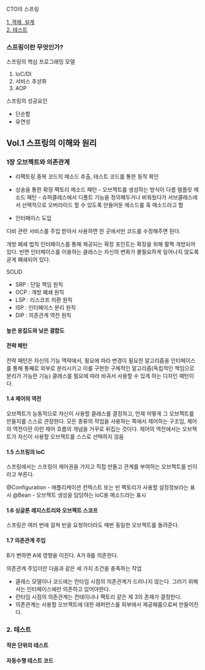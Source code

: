 CTO의 스프링

[1. 객체, 설계](#1-객체-설계)   
[2. 테스트](#2-테스트)    


### 스프링이란 무엇인가?

스프링의 핵심 프로그래밍 모델

1. IoC/DI
2. 서비스 추상화
3. AOP

스프링의 성공요인
- 단순함
- 유연성


## Vol.1 스프링의 이해와 원리

### 1장 오브젝트와 의존관계
- 리팩토링 
중복 코드의 메소드 추출, 테스트 코드를 통한 동작 확인
- 상송을 통한 확장
팩토리 메소드 패턴 - 오브젝트를 생성하는 방식이 다름 
템플릿 메소드 패턴 - 슈퍼클레스에서 디폴트 기능을 정의해두거나 비워뒀다가 서브클래스에서 선택적으로 오버라이드 할 수 있도록 만들어둔 메소드를 훅 메소드라고 함

- 인터페이스 도입

디비 관련 서비스를 주입 받아서 사용하면 한 곳에서만 코드를 수정해주면 된다.

개방 폐쇄 법칙
인터페이스를 통해 제공되는 확장 포인트는 확장을 위해 활짝 개방되어 있다. 반면 인터페이스를 이용하는 클래스는 자신의 변화가 불필요하게 일어나지 않도록 굳게
폐쇄되어 있다.

SOLID
- SRP : 단일 책임 원칙
- OCP : 개방 폐쇄 원칙
- LSP : 리스코프 치환 원칙
- ISP : 인터페이스 분리 원칙
- DIP : 의존관계 역전 원칙

#### 높은 응집도와 낮은 결합도

#### 전략 패턴
전략 패턴은 자신의 기능 맥락에서, 필요에 따라 변경이 필요한 알고리즘을 인터페이스를 통해 통째로 외부로 분리시키고 이를 구현한 구체적인 
알고리즘(독립적인 책임으로 분리가 가능한 기능) 클래스를 필요에 따라 바궈서 사용할 수 있게 하는 디자인 패턴이다.

#### 1.4 제어의 역전

오브젝트가 능동적으로 자신이 사용할 클래스를 결정하고, 언제 어떻게 그 오브젝트를 만들지를 스스로 관장한다.
모든 종류의 작업을 사용하는 쪽에서 제어하는 구조임,
제어의 역전이란 이런 제어 흐름의 개념을 거꾸로 뒤집는 것이다. 제어의 역전에서는 오브젝트가 자신이 사용할 오브젝트를 스스로 선택하지 않음

#### 1.5 스프링의 IoC
스프링에서는 스프링이 제어권을 가지고 직접 만들고 관계를 부여하는 오브젝트를 빈이라고 부른다.

@Configuration - 애플리케이션 컨텍스트 또는 빈 팩토리가 사용할 설정정보라는 표시
@Bean - 오브젝트 생성을 담당하는 IoC용 메소드라는 표시

#### 1.6 싱글톤 레지스트리와 오브젝트 스코프

스프링은 여러 번에 걸쳐 빈을 요청하더라도 매번 동일한 오브젝트를 돌려준다.


#### 1.7 의존관계 주입

B가 변하면 A에 영향을 미친다. A가 B를 의존한다.

의존관계 주입이란 다음과 같은 세 가지 조건을 충족하는 작업
- 클래스 모델이나 코드에는 런타임 시점의 의존관계가 드러나지 않는다. 그러기 위해서는 인터페이스에만 의존하고 있어야한다.
- 런타임 시점의 의존관계는 컨테이너나 팩토리 같은 제 3의 존재가 결정한다.
- 의존관계는 사용할 오브젝트에 대한 레퍼런스를 외부에서 제공해줌으로써 만들어진다.

### 2. 테스트

#### 작은 단위의 테스트

#### 자동수행 테스트 코드



